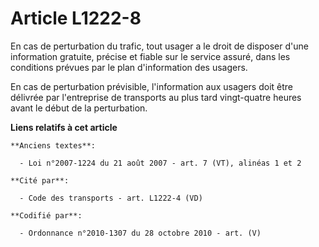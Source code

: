 # Article L1222-8

En cas de perturbation du trafic, tout usager a le droit de disposer d'une information gratuite, précise et fiable sur le
service assuré, dans les conditions prévues par le plan d'information des usagers.

En cas de perturbation prévisible, l'information aux usagers doit être délivrée par l'entreprise de transports au plus tard
vingt-quatre heures avant le début de la perturbation.

**Liens relatifs à cet article**

	**Anciens textes**:

	  - Loi n°2007-1224 du 21 août 2007 - art. 7 (VT), alinéas 1 et 2

	**Cité par**:

	  - Code des transports - art. L1222-4 (VD)

	**Codifié par**:

	  - Ordonnance n°2010-1307 du 28 octobre 2010 - art. (V)
